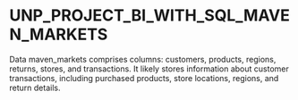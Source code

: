 # UNP_PROJECT_BI_WITH_SQL_MAVEN_MARKETS

Data maven_markets comprises columns: customers, products, regions, returns, stores, and transactions. It likely stores information about customer transactions, including purchased products, store locations, regions, and return details.
